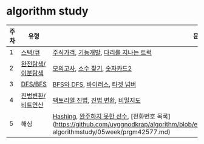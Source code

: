 # algorithm study

| 주차 | 유형 | 문제 |
| - | ----- |  ------ |
| 1| [스택/큐](https://github.com/uyggnodkrap/algorithm/blob/43910bab083682bd23486c08f8982fd92288c621/algorithmstudy/01week/intro.py)| [주식가격](https://github.com/uyggnodkrap/algorithm/blob/9bd589ce0c8dd97e7e89f841ff5a8545dad3669d/algorithmstudy/01week/prgm42584.md), [기능개발](https://github.com/uyggnodkrap/algorithm/blob/4d8e761f8e222a97e63f1bb5503ea7c174ad037a/algorithmstudy/01week/prgm42586.md), [다리를 지나는 트럭](https://github.com/uyggnodkrap/algorithm/blob/54f1f7ee1282572d4ce880f9149aa9ad28751f07/algorithmstudy/01week/prgm42583.md) | 
| 2 | [완전탐색/이분탐색](https://www.notion.so/pdg0526/f695134f50fa488196ea2a90417f847c) | [모의고사](https://**github**.com/uyggnodkrap/algorithm/blob/977e9bde2b7befa07578e050735333b980085770/algorithmstudy/02week/prgm42840.md), [소수 찾기](https://github.com/uyggnodkrap/algorithm/blob/977e9bde2b7befa07578e050735333b980085770/algorithmstudy/02week/prgm42839.md), [숫자카드2](https://github.com/uyggnodkrap/algorithm/blob/977e9bde2b7befa07578e050735333b980085770/algorithmstudy/02week/boj10816.md) | 
| 3 | [DFS/BFS](https://pdg0526.notion.site/DFS-BFS-f695134f50fa488196ea2a90417f847c) | [BFS와 DFS](https://github.com/uyggnodkrap/algorithm/blob/3b9774b0cd9ebb24afd3099529e94e0ac7a06f38/algorithmstudy/03week/DFS%EC%99%80BFS.md), [바이러스](https://github.com/uyggnodkrap/algorithm/blob/3b9774b0cd9ebb24afd3099529e94e0ac7a06f38/algorithmstudy/03week/%EB%B0%94%EC%9D%B4%EB%9F%AC%EC%8A%A4.md), [타겟 넘버](https://github.com/uyggnodkrap/algorithm/blob/3b9774b0cd9ebb24afd3099529e94e0ac7a06f38/algorithmstudy/03week/%ED%83%80%EA%B2%9F%EB%84%98%EB%B2%84.md) |
| 4 | [진법변환/비트연산](https://pdg0526.notion.site/a61fb94fd1f141309d22a8ecb0074a51) | [팩토리얼 진법](https://github.com/uyggnodkrap/algorithm/blob/b9ab891486205a892fcef99ad329cd854ac029ea/algorithmstudy/04week/boj5692.md), [진법 변환](https://github.com/uyggnodkrap/algorithm/blob/b9ab891486205a892fcef99ad329cd854ac029ea/algorithmstudy/04week/boj2745.md), [비밀지도](https://github.com/uyggnodkrap/algorithm/blob/b9ab891486205a892fcef99ad329cd854ac029ea/algorithmstudy/04week/prgm17681.md)|
| 5 | 해싱 | [Hashing](https://github.com/uyggnodkrap/algorithm/blob/ee2b390a378abc5af2c5713c43b53d9f4826c1d2/algorithmstudy/05week/boj15829.md), [완주하지 못한 선수](https://github.com/uyggnodkrap/algorithm/blob/ee2b390a378abc5af2c5713c43b53d9f4826c1d2/algorithmstudy/05week/prgm42576.md), [전화번호 목록](https://github.com/uyggnodkrap/algorithm/blob/ee2b390a378abc5af2c5713c43b53d9f4826c1d2/ algorithmstudy/05week/prgm42577.md)
